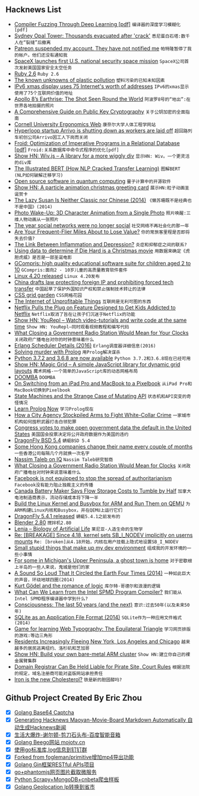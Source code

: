 ## Hacknews List


- [Compiler Fuzzing Through Deep Learning [pdf]](http://homepages.inf.ed.ac.uk/hleather/publications/2018_deepfuzzing_issta.pdf)  `编译器的深度学习模糊化[pdf]`
- [Sydney Opal Tower: Thousands evacuated after &#39;crack&#39;](https://www.bbc.co.uk/news/world-australia-46671811)  `悉尼蛋白石塔:数千人在“裂缝”后撤离`
- [Patreon suspended my account. They have not notified me](https://twitter.com/Scott_Helme/status/1077254028453654529)  `帕特隆暂停了我的帐户。他们还没有通知我`
- [SpaceX launches first U.S. national security space mission](https://www.reuters.com/article/us-space-spacex-launch/spacex-launches-first-u-s-national-security-space-mission-idUSKCN1OM0D9)  `SpaceX公司首次发射美国国家安全太空任务`
- [Ruby 2.6](https://anamaria.martinezgomez.name/2018/12/21/ruby2_6.html)  `Ruby 2.6`
- [The known unknowns of plastic pollution](https://www.economist.com/international/2018/03/03/the-known-unknowns-of-plastic-pollution)  `塑料污染的已知未知因素`
- [IPv6 xmas display uses 75 Internet&#39;s worth of addresses](https://hackaday.com/2018/12/24/ipv6-christmas-display-uses-75-internets-worth-of-addresses/)  `IPv6的xmas显示使用了75个互联网价值的地址`
- [Apollo 8’s Earthrise: The Shot Seen Round the World](https://www.nytimes.com/2018/12/21/science/earthrise-moon-apollo-nasa.html)  `阿波罗8号的“地出”:在世界各地拍摄的照片`
- [A Comprehensive Guide on Public Key Cryptography](https://medium.com/blockwhat/public-key-cryptography-a-comprehensive-guide-1e8489e08104)  `关于公钥加密的全面指南`
- [Cornell University Ergonomics Web](http://ergo.human.cornell.edu/)  `康奈尔大学人体工程学网站`
- [Hyperloop startup Arrivo is shutting down as workers are laid off](https://www.theverge.com/platform/amp/2018/12/14/18128848/hyperloop-arrivo-furloughs-layoffs-money-trouble)  `超回路列车初创公司Arrivo因工人下岗而关闭`
- [Froid: Optimization of Imperative Programs in a Relational Database [pdf]](http://www.vldb.org/pvldb/vol11/p432-ramachandra.pdf)  `Froid:关系数据库中命令式程序的优化[pdf]`
- [Show HN: Wiv.js – A library for a more wiggly div](https://jjkaufman.github.io/wiv.js/)  `显示HN: Wiv。一个更灵活的div库`
- [The Illustrated BERT (How NLP Cracked Transfer Learning)](https://jalammar.github.io/illustrated-bert/)  `图解BERT (NLP如何破解迁移学习)`
- [Open source software in quantum computing](https://journals.plos.org/plosone/article?id=10.1371/journal.pone.0208561)  `量子计算中的开源软件`
- [Show HN: A particle animation christmas greeting card](https://2018.9elements.com/)  `展示HN:粒子动画圣诞贺卡`
- [The Lazy Susan Is Neither Classic nor Chinese (2014)](https://www.smithsonianmag.com/arts-culture/lazy-susan-classic-centerpiece-chinese-restaurants-neither-classic-nor-chinese-180949844/)  `《懒苏珊既不是经典也不是中国》(2014)`
- [Photo Wake-Up: 3D Character Animation from a Single Photo](https://grail.cs.washington.edu/projects/wakeup/)  `照片唤醒:三维人物动画从一张照片`
- [The year social networks were no longer social](https://techcrunch.com/2018/12/23/the-year-social-networks-were-no-longer-social/)  `社交网络不再社会化的那一年`
- [Are Your Frequent-Flier Miles About to Lose Value?](https://www.wsj.com/articles/are-your-frequent-flier-miles-about-to-lose-value-11545228909)  `你的常旅客里程是否即将失去价值?`
- [The Link Between Inflammation and Depression?](https://medium.com/s/story/the-link-between-inflammation-and-depression-a6e0d5c98639)  `炎症和抑郁症之间的联系?`
- [Using data to determine if Die Hard is a Christmas movie](https://stephenfollows.com/using-data-to-determine-if-die-hard-is-a-christmas-movie)  `用数据来确定《虎胆虎威》是否是一部圣诞电影`
- [GCompris: high quality educational software suite for children aged 2 to 10](https://gcompris.net/index-en.html)  `GCompris:面向2 - 10岁儿童的高质量教育软件套件`
- [Linux 4.20 released](https://lkml.org/lkml/2018/12/23/187)  `Linux 4.20发布`
- [China drafts law protecting foreign IP and prohibiting forced tech transfer](https://www.scmp.com/economy/china-economy/article/2179368/china-drafts-law-protecting-foreign-intellectual-property-and)  `中国起草了保护外国知识产权和禁止强制技术转让的法律`
- [CSS grid garden](http://cssgridgarden.com/#en)  `CSS网格花园`
- [The Internet of Unprofitable Things](http://strugglers.net/~andy/blog/2018/12/24/the-internet-of-unprofitable-things/)  `互联网是无利可图的东西`
- [Netflix Pulls the Plug on Feature Designed to Get Kids Addicted to Netflix](https://www.vanityfair.com/hollywood/2018/03/netflix-patch-testing-kids-binge-watching)  `Netflix取消了旨在让孩子们沉迷于Netflix的功能`
- [Show HN: YouRepl – Watch video-tutorials and write code at the same time](https://yourepl.tumblr.com/post/180936303347/announcing-yourepl)  `Show HN: YouRepl—同时观看视频教程和编写代码`
- [What Closing a Government Radio Station Would Mean for Your Clocks](https://www.npr.org/2018/08/25/641835302/what-closing-a-government-radio-station-would-mean-for-your-clocks)  `关闭政府广播电台对你的时钟意味着什么`
- [Erlang Scheduler Details (2016)](https://hamidreza-s.github.io/erlang/scheduling/real-time/preemptive/migration/2016/02/09/erlang-scheduler-details.html)  `Erlang调度器详细信息(2016)`
- [Solving murder with Prolog](https://xmonader.github.io/prolog/2018/12/21/solving-murder-prolog.html)  `用Prolog解决谋杀`
- [Python 3.7.2 and 3.6.8 are now available](https://pythoninsider.blogspot.com/2018/12/python-372-and-368-are-now-available.html)  `Python 3.7.2和3.6.8现在已经可用`
- [Show HN: Magic Grid – A simple JavaScript library for dynamic grid layouts](https://github.com/e-oj/Magic-Grid)  `魔术网格-一个简单的JavaScript库的动态网格布局`
- [DOOMBA](http://richwhitehouse.com/index.php?postid=72)  `DOOMBA`
- [On Switching from an iPad Pro and MacBook to a Pixelbook](http://www.speirs.org/blog/2018/11/30/on-switching-from-an-ipad-pro-and-a-macbook-to-a-pixelbook)  `从iPad Pro和MacBook切换到Pixelbook`
- [State Machines and the Strange Case of Mutating API](http://250bpm.com/blog:142)  `状态机和API突变的奇怪情况`
- [Learn Prolog Now](http://www.learnprolognow.org/lpnpage.php?pageid=online)  `学习Prolog现在`
- [How a City Agency Stockpiled Arms to Fight White-Collar Crime](https://www.nytimes.com/2018/12/21/nyregion/doi-mark-peters-nyc-militarization.html)  `一家城市机构如何囤积武器打击白领犯罪`
- [Congress votes to make open government data the default in the United States](https://e-pluribusunum.org/2018/12/21/congress-made-open-government-data-the-default-in-the-united-states/)  `美国国会投票决定将公开政府数据作为美国的违约`
- [DragonFly BSD 5.4](https://www.dragonflybsd.org/release54/)  `蜻蜓BSD 5.4`
- [Some Hong Kong companies change their name every couple of months](https://blog.dataguru.hk/2018/12/24/some-hong-kong-companies-change-their-name-every-couple-of-months-why/)  `一些香港公司每隔几个月就换一次名字`
- [Nassim Taleb on IQ](https://threadreaderapp.com/thread/1076845397795065856.html)  `Nassim Taleb研究智商`
- [What Closing a Government Radio Station Would Mean for Clocks](https://www.voanews.com/a/time-may-be-running-out-for-millions-of-clocks/4554376.html)  `关闭政府广播电台对时钟来说意味着什么`
- [Facebook is not equipped to stop the spread of authoritarianism](https://techcrunch.com/2018/12/24/facebook-government-silence-dissent-authoritarianism/)  `Facebook没有能力阻止独裁主义的传播`
- [Canada Battery Maker Says Flow Storage Costs to Tumble by Half](https://www.bloomberg.com/news/articles/2018-12-24/canada-battery-maker-says-flow-storage-costs-to-tumble-by-half)  `加拿大电池制造商表示，流动存储成本将下降一半`
- [Build the Linux Kernel and Busybox for ARM and Run Them on QEMU](https://www.centennialsoftwaresolutions.com/blog/build-the-linux-kernel-and-busybox-for-arm-and-run-them-on-qemu)  `为ARM构建Linux内核和Busybox，并在QEMU上运行它们`
- [DragonFly 5.4.1 released](https://www.dragonflydigest.com/2018/12/24/22268.html)  `蜻蜓5.4.1之前发布的`
- [Blender 2.80](https://www.blender.org/2-8/)  `搅拌机2.80`
- [Lenia – Biology of Artificial Life](https://arxiv.org/abs/1812.05433)  `莱尼亚-人造生命的生物学`
- [Re: [BREAKAGE] Since 4.18, kernel sets SB_I_NODEV implicitly on userns mounts](https://lkml.org/lkml/2018/12/22/221)  `Re: [broken]从4.18开始，内核在用户挂载上隐式地设置SB_I_NODEV`
- [Small stupid things that make up my dev environment](http://rachelbythebay.com/w/2018/12/21/env/)  `组成我的开发环境的一些小事情`
- [For some in Michigan&#39;s Upper Peninsula, a ghost town is home](https://www.freep.com/story/news/columnists/john-carlisle/2018/02/16/upper-peninsula-ghost-town-homes/1034513001/)  `对于密歇根上半岛的一些人来说，鬼城是他们的家`
- [A Sound So Loud That It Circled the Earth Four Times (2014)](http://nautil.us/blog/the-sound-so-loud-that-it-circled-the-earth-four-times)  `一种如此巨大的声音，环绕地球四圈(2014)`
- [Kurt Gödel and the romance of logic](https://www.prospectmagazine.co.uk/magazine/kurt-godel-and-the-romance-of-logic)  `库尔特·哥德尔和浪漫的逻辑`
- [What Can We Learn from the Intel SPMD Program Compiler?](https://software.intel.com/en-us/blogs/2018/12/17/what-can-we-learn-from-the-intel-spmd-program-compiler)  `我们能从Intel SPMD程序编译器中学到什么?`
- [Consciousness: The last 50 years (and the next)](https://journals.sagepub.com/doi/10.1177/2398212818816019)  `意识:过去50年(以及未来50年)`
- [SQLite as an Application File Format (2014)](https://www.sqlite.org/appfileformat.html)  `SQLite作为一种应用文件格式(2014)`
- [Game for learning Web Typography: The Equilateral Triangle](https://betterwebtype.com/triangle)  `学习网页排版的游戏:等边三角形`
- [Residents Increasingly Fleeing New York, Los Angeles and Chicago](https://www.bloomberg.com/news/articles/2018-12-14/chicago-exodus-sees-city-shrink-by-156-daily-demographic-trends)  `越来越多的居民逃离纽约、洛杉矶和芝加哥`
- [Show HN: Build your own bare-metal ARM cluster](https://blog.alexellis.io/build-your-own-bare-metal-arm-cluster/)  `Show HN:建立你自己的裸金属臂集群`
- [Domain Registrar Can Be Held Liable for Pirate Site, Court Rules](https://torrentfreak.com/domain-registrar-can-be-held-liable-for-pirate-site-court-rules-181224/)  `根据法院的规定，域名注册商可能对盗版网站承担责任`
- [Iron is the new Cholesterol?](http://nautil.us/issue/67/reboot/iron-is-the-new-cholesterol)  `铁是新的胆固醇吗?`

## Github Project Created By Eric Zhou

- [x] [Golang Base64 Captcha](https://github.com/mojocn/base64Captcha)
- [x] [Generating Hacknews Maoyan-Movie-Board Markdown Automatically 自动生成Hacknews新闻](https://github.com/dejavuzhou/md-genie)
- [x] [生活大爆炸-谢尔顿-剪刀石头布-百度智能音箱](https://github.com/mojocn/dueros-bang-game)
- [x] [Golang Beego网站 mojotv.cn](https://github.com/mojocn/www.mojotv.cn)
- [x] [使用go标准库,log信息到钉钉群](https://github.com/mojocn/dooger)
- [x] [Forked from fogleman/primitive增加mp4导出功能](https://github.com/mojocn/primitive)
- [x] [Golang Gin框架RESTful APIs项目](https://github.com/JJJJJJJerk/ezier-golang-web-api-framework)
- [x] [go+phantomjs网页图片截取微服务](https://github.com/mojocn/screen_shot)
- [x] [Python Scrapy+MongoDB+cnbeta爬虫样板](https://github.com/mojocn/scrapy_mongodb_boilerplate_cnbeta)
- [x] [Golang Geolocation Ip转换到省市](https://github.com/mojocn/ip2location)